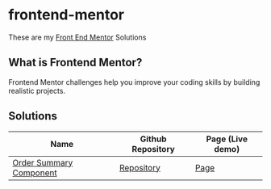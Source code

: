 # frontend-mentor
These are my [Front End Mentor](https://www.frontendmentor.io) Solutions

## What is Frontend Mentor? 
Frontend Mentor challenges help you improve your coding skills by building realistic projects.

## Solutions

Name | Github Repository | Page (Live demo)
--- | --- | --- 
[Order Summary Component](https://www.frontendmentor.io/challenges/order-summary-component-QlPmajDUj) | [Repository](https://github.com/davidballezaa/frontend-mentor/tree/main/order-summary-component) | [Page](https://davidballezaa.github.io/frontend-mentor/order-summary-component/)